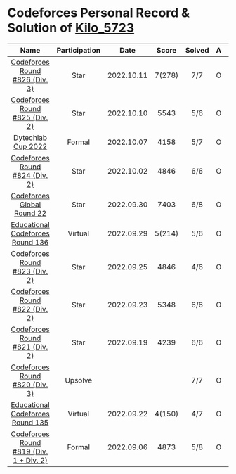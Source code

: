 # Codeforces Personal Record & Solution of [Kilo_5723](https://codeforces.com/profile/Kilo_5723)

|                           Name                           | Participation |    Date    | Score  | Solved |   A   |   B   |   C   |   D   |   E   |   F   |   G   |   H   |
| :------------------------------------------------------: | :-----------: | :--------: | :----: | :----: | :---: | :---: | :---: | :---: | :---: | :---: | :---: | :---: |
|      [Codeforces Round #826 (Div. 3)](./Div.3/820/)      |     Star      | 2022.10.11 | 7(278) |  7/7   |   O   |   O   |   O   |   O   |   O   |   O   |   O   |
|      [Codeforces Round #825 (Div. 2)](./Div.2/825/)      |     Star      | 2022.10.10 |  5543  |  5/6   |   O   |   O   |  O/O  |   O   |   .   |
|            [Dytechlab Cup 2022](./Dlab/2022/)            |    Formal     | 2022.10.07 |  4158  |  5/7   |   O   |   O   |   O   |   O   |   Ø   |   .   |   .   |
|      [Codeforces Round #824 (Div. 2)](./Div.2/824/)      |     Star      | 2022.10.02 |  4846  |  6/6   |   O   |   O   |   O   |   O   |   O   |   Ø   |
|     [Codeforces Global Round 22](./Other/Global.22/)     |     Star      | 2022.09.30 |  7403  |  6/8   |   O   |   O   |   O   |   O   |   O   |   O   |   .   |   .   |
|      [Educational Codeforces Round 136](./Edu/136/)      |    Virtual    | 2022.09.29 | 5(214) |  5/6   |   O   |   O   |   O   |   O   |   O   |   .   |
|      [Codeforces Round #823 (Div. 2)](./Div.2/823/)      |     Star      | 2022.09.25 |  4846  |  4/6   |   O   |   O   |   O   |   O   |   !   |   .   |
|      [Codeforces Round #822 (Div. 2)](./Div.2/822/)      |     Star      | 2022.09.23 |  5348  |  6/6   |   O   |   O   |   O   |   O   |   O   |   Ø   |
|      [Codeforces Round #821 (Div. 2)](./Div.2/821/)      |     Star      | 2022.09.19 |  4239  |  6/6   |   O   |   O   |   O   |  O/O  |   Ø   |
|      [Codeforces Round #820 (Div. 3)](./Div.3/820/)      |    Upsolve    |            |        |  7/7   |   O   |   O   |   O   |   O   |   O   |   O   |   O   |
|      [Educational Codeforces Round 135](./Edu/135/)      |    Virtual    | 2022.09.22 | 4(150) |  4/7   |   O   |   O   |   O   |   O   |   .   |   .   |   .   |
| [Codeforces Round #819 (Div. 1 + Div. 2)](./Div.12/819/) |    Formal     | 2022.09.06 |  4873  |  5/8   |   O   |   O   |   O   |   O   |   O   |   .   |   .   |   .   |


<!-- |      [Codeforces Round #814 (Div. 1)](./Div.1/814/)      |    Virtual    | 2022.09.05 | 1681  |  4/7   |  O/O  |   O   |   Ø   |   .    |   .    |   .   |
|      [Codeforces Round #810 (Div. 1)](./Div.1/810/)      |    Virtual    | 2022.07.30 |  606  |  2/5   |   O   |   O   |   .   |   .    |   .    |
|      [Codeforces Round #808 (Div. 1)](./Div.1/808/)      |    Virtual    | 2022.07.21 | 1849  |  5/6   |   O   |   O   |   O   |   Ø    |   Ø    |   .   |
|      [Educational Codeforces Round 136](./Edu/136/)      |    Virtual    | 2022.09.29 |  150  |  5/6   |   O   |   O   |   O   |   O    |   O    |   .   |
|      [Codeforces Round #814 (Div. 2)](./Div.2/814/)      |    Upsolve    |            |       |  4/7   |   .   |   .   |   .   | O \| O |   O    |   O   |
|      [Codeforces Round #813 (Div. 2)](./Div.2/813/)      |    Upsolve    |            |       |  1/7   |   .   |   .   |   O   |   .    | . \| . |   .   |
|      [Codeforces Round #810 (Div. 2)](./Div.2/810/)      |    Upsolve    |            |       |  2/5   |   .   |   .   |   O   |   O    |   .    |
|      [Codeforces Round #808 (Div. 2)](./Div.1/808/)      |    Upsolve    |            |       |  5/6   |   O   |   .   |   O   |   O    |   O    |   O   | -->

